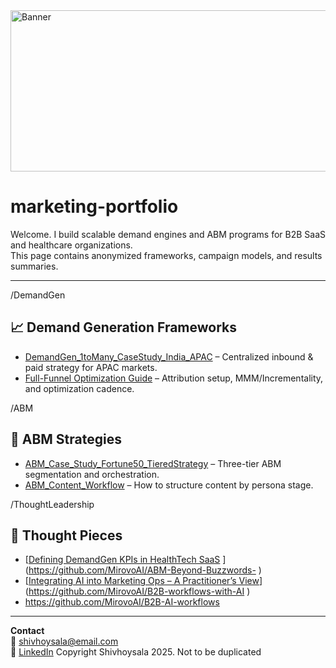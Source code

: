 <img width="654" height="258" alt="Banner" src="https://github.com/user-attachments/assets/f3bd05d4-3588-447e-a231-d8b6b99a683f" />


# marketing-portfolio

Welcome. I build scalable demand engines and ABM programs for B2B SaaS and healthcare organizations.  
This page contains anonymized frameworks, campaign models, and results summaries.  

---
/DemandGen
## 📈 Demand Generation Frameworks  
- [DemandGen_1toMany_CaseStudy_India_APAC](https://github.com/MirovoAI/DemandGen_1toMany_CaseStudy_India_APAC.md ) – Centralized inbound & paid strategy for APAC markets.  
- [Full-Funnel Optimization Guide](link) – Attribution setup, MMM/Incrementality, and optimization cadence.

/ABM
## 🎯 ABM Strategies  
- [ABM_Case_Study_Fortune50_TieredStrategy](https://github.com/MirovoAI/ABM_Case_Study_Fortune50_TieredStrategy.md) – Three-tier ABM segmentation and orchestration.  
- [ABM_Content_Workflow](link) – How to structure content by persona stage.  

/ThoughtLeadership
## 🧠 Thought Pieces  
- [[Defining DemandGen KPIs in HealthTech SaaS](link) ](https://github.com/MirovoAI/ABM-Beyond-Buzzwords- ) 
- [[Integrating AI into Marketing Ops – A Practitioner’s View](link)](https://github.com/MirovoAI/B2B-workflows-with-AI )
- https://github.com/MirovoAI/B2B-AI-workflows 

---

**Contact**  
📧 shivhoysala@email.com  
🔗 [LinkedIn](https://linkedin.com/in/shivhoysala)
Copyright Shivhoysala 2025. Not to be duplicated
